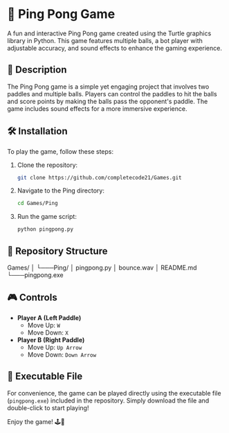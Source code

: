 # 🏓 Ping Pong Game

A fun and interactive Ping Pong game created using the Turtle graphics library in Python. This game features multiple balls, a bot player with adjustable accuracy, and sound effects to enhance the gaming experience.

## 📝 Description

The Ping Pong game is a simple yet engaging project that involves two paddles and multiple balls. Players can control the paddles to hit the balls and score points by making the balls pass the opponent's paddle. The game includes sound effects for a more immersive experience.

## 🛠️ Installation

To play the game, follow these steps:

1. Clone the repository:
    ```bash
    git clone https://github.com/completecode21/Games.git
    ```

2. Navigate to the Ping directory:
    ```bash
    cd Games/Ping
    ```

3. Run the game script:
    ```bash
    python pingpong.py
    ```

## 📂 Repository Structure

Games/
│
└───Ping/
│ pingpong.py
│ bounce.wav
│ README.md
└───pingpong.exe



## 🎮 Controls

- **Player A (Left Paddle)**
  - Move Up: `W`
  - Move Down: `X`
- **Player B (Right Paddle)**
  - Move Up: `Up Arrow`
  - Move Down: `Down Arrow`

## 📂 Executable File

For convenience, the game can be played directly using the executable file (`pingpong.exe`) included in the repository. Simply download the file and double-click to start playing!

Enjoy the game! 🕹️🎉

